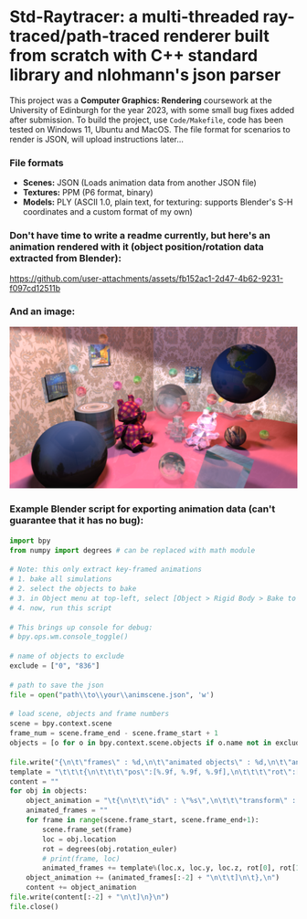 # **Std-Raytracer:** a multi-threaded ray-traced/path-traced renderer built from scratch with C++ standard library and nlohmann's json parser

This project was a **Computer Graphics: Rendering** coursework at the University of Edinburgh for the year 2023, with some small bug fixes added after submission. To build the project, use `Code/Makefile`, code has been tested on Windows 11, Ubuntu and MacOS. The file format for scenarios to render is JSON, will upload instructions later...

### File formats
- **Scenes:**   JSON (Loads animation data from another JSON file)
- **Textures:** PPM (P6 format, binary)
- **Models:**   PLY (ASCII 1.0, plain text, for texturing: supports Blender's S-H coordinates and a custom format of my own)


### Don't have time to write a readme currently, but here's an animation rendered with it (object position/rotation data extracted from Blender):

https://github.com/user-attachments/assets/fb152ac1-2d47-4b62-9231-f097cd12511b

### And an image:

![](scene_render_RAW_0.png)

### Example Blender script for exporting animation data (can't guarantee that it has no bug):
```python
import bpy
from numpy import degrees # can be replaced with math module

# Note: this only extract key-framed animations
# 1. bake all simulations
# 2. select the objects to bake
# 3. in Object menu at top-left, select [Object > Rigid Body > Bake to Keyframes]
# 4. now, run this script

# This brings up console for debug:
# bpy.ops.wm.console_toggle() 

# name of objects to exclude
exclude = ["0", "836"]

# path to save the json
file = open("path\\to\\your\\animscene.json", 'w')

# load scene, objects and frame numbers
scene = bpy.context.scene
frame_num = scene.frame_end - scene.frame_start + 1
objects = [o for o in bpy.context.scene.objects if o.name not in exclude]

file.write("{\n\t\"frames\" : %d,\n\t\"animated objects\" : %d,\n\t\"animations\" : [\n"%(frame_num, len(objects)))
template = "\t\t\t{\n\t\t\t\"pos\":[%.9f, %.9f, %.9f],\n\t\t\t\"rot\":[%.9f, %.9f, %.9f]\n\t\t\t},\n"
content = ""
for obj in objects:
    object_animation = "\t{\n\t\t\"id\" : \"%s\",\n\t\t\"transform\" : [\n"%obj.name
    animated_frames = ""
    for frame in range(scene.frame_start, scene.frame_end+1):
        scene.frame_set(frame)
        loc = obj.location
        rot = degrees(obj.rotation_euler)
        # print(frame, loc)
        animated_frames += template%(loc.x, loc.y, loc.z, rot[0], rot[1], rot[2])
    object_animation += (animated_frames[:-2] + "\n\t\t]\n\t},\n")
    content += object_animation
file.write(content[:-2] + "\n\t]\n}\n")
file.close()
```
